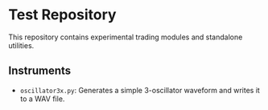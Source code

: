 # Test Repository

This repository contains experimental trading modules and standalone utilities.

## Instruments

- `oscillator3x.py`: Generates a simple 3-oscillator waveform and writes it to a WAV file.
